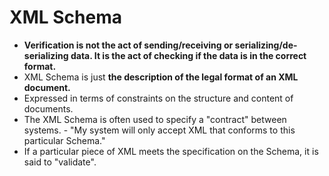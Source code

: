 # XML Schema

* __Verification is not the act of sending/receiving or serializing/de-serializing data. It is the act of checking if the data is in the correct format.__
* XML Schema is just __the description of the legal format of an XML document.__
* Expressed in terms of constraints on the structure and content of documents.
* The XML Schema is often used to specify a "contract" between systems. - "My system will only accept XML that conforms to this particular Schema."
* If a particular piece of XML meets the specification on the Schema, it is said to "validate".
